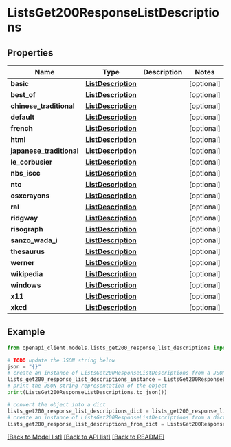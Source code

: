 # ListsGet200ResponseListDescriptions


## Properties

Name | Type | Description | Notes
------------ | ------------- | ------------- | -------------
**basic** | [**ListDescription**](ListDescription.md) |  | [optional] 
**best_of** | [**ListDescription**](ListDescription.md) |  | [optional] 
**chinese_traditional** | [**ListDescription**](ListDescription.md) |  | [optional] 
**default** | [**ListDescription**](ListDescription.md) |  | [optional] 
**french** | [**ListDescription**](ListDescription.md) |  | [optional] 
**html** | [**ListDescription**](ListDescription.md) |  | [optional] 
**japanese_traditional** | [**ListDescription**](ListDescription.md) |  | [optional] 
**le_corbusier** | [**ListDescription**](ListDescription.md) |  | [optional] 
**nbs_iscc** | [**ListDescription**](ListDescription.md) |  | [optional] 
**ntc** | [**ListDescription**](ListDescription.md) |  | [optional] 
**osxcrayons** | [**ListDescription**](ListDescription.md) |  | [optional] 
**ral** | [**ListDescription**](ListDescription.md) |  | [optional] 
**ridgway** | [**ListDescription**](ListDescription.md) |  | [optional] 
**risograph** | [**ListDescription**](ListDescription.md) |  | [optional] 
**sanzo_wada_i** | [**ListDescription**](ListDescription.md) |  | [optional] 
**thesaurus** | [**ListDescription**](ListDescription.md) |  | [optional] 
**werner** | [**ListDescription**](ListDescription.md) |  | [optional] 
**wikipedia** | [**ListDescription**](ListDescription.md) |  | [optional] 
**windows** | [**ListDescription**](ListDescription.md) |  | [optional] 
**x11** | [**ListDescription**](ListDescription.md) |  | [optional] 
**xkcd** | [**ListDescription**](ListDescription.md) |  | [optional] 

## Example

```python
from openapi_client.models.lists_get200_response_list_descriptions import ListsGet200ResponseListDescriptions

# TODO update the JSON string below
json = "{}"
# create an instance of ListsGet200ResponseListDescriptions from a JSON string
lists_get200_response_list_descriptions_instance = ListsGet200ResponseListDescriptions.from_json(json)
# print the JSON string representation of the object
print(ListsGet200ResponseListDescriptions.to_json())

# convert the object into a dict
lists_get200_response_list_descriptions_dict = lists_get200_response_list_descriptions_instance.to_dict()
# create an instance of ListsGet200ResponseListDescriptions from a dict
lists_get200_response_list_descriptions_from_dict = ListsGet200ResponseListDescriptions.from_dict(lists_get200_response_list_descriptions_dict)
```
[[Back to Model list]](../README.md#documentation-for-models) [[Back to API list]](../README.md#documentation-for-api-endpoints) [[Back to README]](../README.md)


